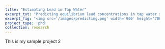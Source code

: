 ```yaml
---
title: "Estimating Lead in Tap Water"
excerpt_txt: "Predicting equilibrium lead concentrations in tap water samples by using equilibrium-based solubility approach. [Publication](https://pubs.acs.org/doi/abs/10.1021/acs.estlett.1c00580?casa_token=D6BUX3HcFDwAAAAA:MCezrtodA3FlnGbjJE0L3BgZAhlTqoVPAamCQmAADUpeB-Udvl5KoignCAsFPyPYYMr85pMI75G4-n1s){:target='_blank'}"
excerpt_fig: "<img src='/images/predicting.png' width='900' height='700'>"
project_type: 'phd'
collection: research
---
```


This is my sample project 2

